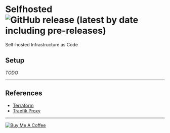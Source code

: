 Selfhosted
![GitHub release (latest by date including pre-releases)](https://img.shields.io/github/v/release/hobroker/selfhosted?include_prereleases)
===

Self-hosted Infrastructure as Code

Setup
---
_TODO_

---

References
---
 - [Terraform](https://www.terraform.io/)
 - [Traefik Proxy](https://traefik.io/traefik/)

---

[![Buy Me A Coffee](https://www.buymeacoffee.com/assets/img/guidelines/download-assets-sm-2.svg)](https://www.buymeacoffee.com/hobroker)
